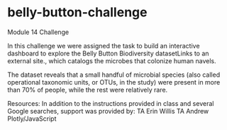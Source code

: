 # belly-button-challenge
Module 14 Challenge

In this challenge we were assigned the task to build an interactive dashboard to explore the Belly Button Biodiversity datasetLinks to an external site., which catalogs the microbes that colonize human navels.

The dataset reveals that a small handful of microbial species (also called operational taxonomic units, or OTUs, in the study) were present in more than 70% of people, while the rest were relatively rare.


Resources: 
In addition to the instructions provided in class and several Google searches, support was provided by:
TA Erin Willis
TA Andrew
Plotly/JavaScript

